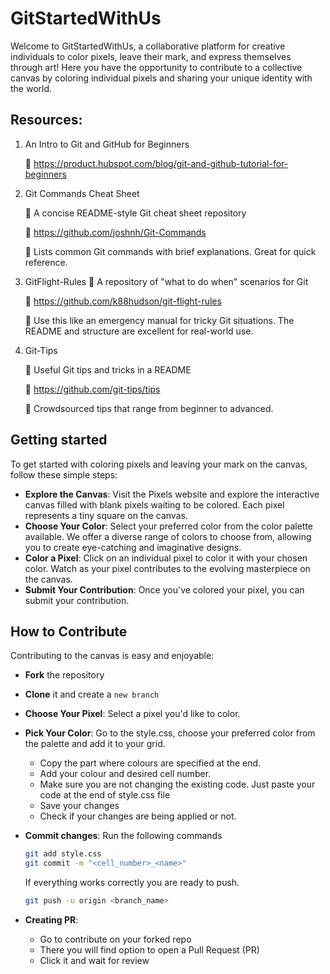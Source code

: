 
# GitStartedWithUs

Welcome to GitStartedWithUs, a collaborative platform for creative individuals to color pixels, leave their mark, and express themselves through art! Here you have the opportunity to contribute to a collective canvas by coloring individual pixels and sharing your unique identity with the world.

## Resources:

1. An Intro to Git and GitHub for Beginners 
    
    🔗 https://product.hubspot.com/blog/git-and-github-tutorial-for-beginners

2. Git Commands Cheat Sheet

    📄 A concise README-style Git cheat sheet repository

    🔗 https://github.com/joshnh/Git-Commands
    
    📝 Lists common Git commands with brief explanations. Great for quick reference.

 

3. GitFlight-Rules
    📄 A repository of "what to do when" scenarios for Git
    
    🔗 https://github.com/k88hudson/git-flight-rules
    
    📝 Use this like an emergency manual for tricky Git situations. The README and structure are excellent for real-world use.

4. Git-Tips
    
    📄 Useful Git tips and tricks in a README
    
    🔗 https://github.com/git-tips/tips
    
    📝 Crowdsourced tips that range from beginner to advanced.



## Getting started

To get started with coloring pixels and leaving your mark on the canvas, follow these simple steps:

- **Explore the Canvas**: Visit the Pixels website and explore the interactive canvas filled with blank pixels waiting to be colored. Each pixel represents a tiny square on the canvas.
- **Choose Your Color**: Select your preferred color from the color palette available. We offer a diverse range of colors to choose from, allowing you to create eye-catching and imaginative designs.
- **Color a Pixel**: Click on an individual pixel to color it with your chosen color. Watch as your pixel contributes to the evolving masterpiece on the canvas.
- **Submit Your Contribution**: Once you've colored your pixel, you can submit your contribution.

## How to Contribute

Contributing to the canvas is easy and enjoyable:

- **Fork** the repository
- **Clone** it and create a `new branch`
- **Choose Your Pixel**: Select a pixel you'd like to color.
- **Pick Your Color**: Go to the style.css, choose your preferred color from the palette and add it to your grid.
    - Copy the part where colours are specified at the end.
    - Add your colour and desired cell number.
    - Make sure you are not changing the existing code. Just paste your code at the end of style.css file
    - Save your changes
    - Check if your changes are being applied or not.
- **Commit changes**: Run the following commands
  ```bash
  git add style.css
  git commit -m "<cell_number>_<name>"
  ```
  If everything works correctly you are ready to push.
  ```bash
  git push -u origin <branch_name>
  ```
  
- **Creating PR**: 
    - Go to contribute on your forked repo
    - There you will find option to open a Pull Request (PR)
    - Click it and wait for review